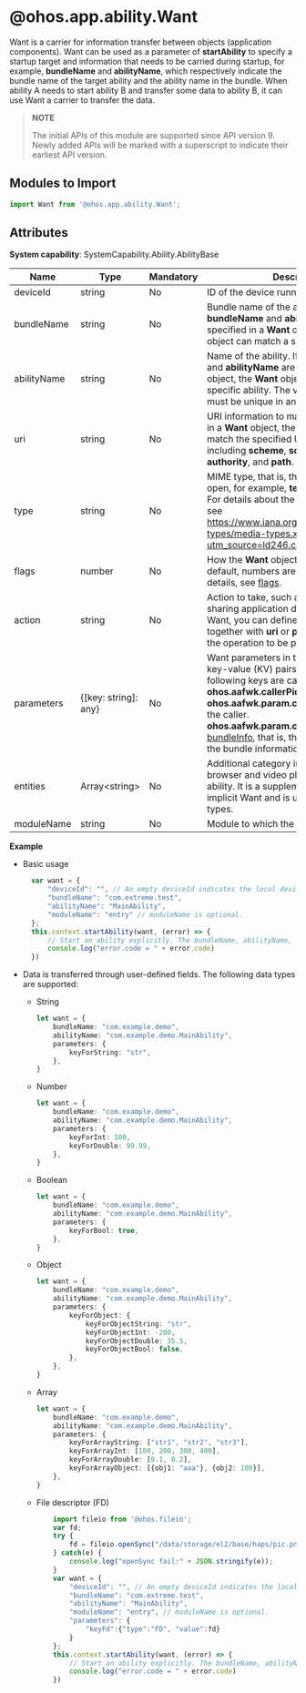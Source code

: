 # @ohos.app.ability.Want

Want is a carrier for information transfer between objects (application components). Want can be used as a parameter of **startAbility** to specify a startup target and information that needs to be carried during startup, for example, **bundleName** and **abilityName**, which respectively indicate the bundle name of the target ability and the ability name in the bundle. When ability A needs to start ability B and transfer some data to ability B, it can use Want a carrier to transfer the data.

> **NOTE**
>
> The initial APIs of this module are supported since API version 9. Newly added APIs will be marked with a superscript to indicate their earliest API version.

## Modules to Import

```ts
import Want from '@ohos.app.ability.Want';
```

## Attributes

**System capability**: SystemCapability.Ability.AbilityBase

| Name       | Type                | Mandatory| Description                                                        |
| ----------- | -------------------- | ---- | ------------------------------------------------------------ |
| deviceId    | string               | No  | ID of the device running the ability.                               |
| bundleName   | string               | No  | Bundle name of the ability. If both **bundleName** and **abilityName** are specified in a **Want** object, the **Want** object can match a specific ability.|
| abilityName  | string               | No  | Name of the ability. If both **bundleName** and **abilityName** are specified in a **Want** object, the **Want** object can match a specific ability. The value of **abilityName** must be unique in an application.|
| uri          | string               | No  | URI information to match. If **uri** is specified in a **Want** object, the **Want** object will match the specified URI information, including **scheme**, **schemeSpecificPart**, **authority**, and **path**.|
| type         | string               | No  | MIME type, that is, the type of the file to open, for example, **text/xml** and **image/***. For details about the MIME type definition, see https://www.iana.org/assignments/media-types/media-types.xhtml?utm_source=ld246.com.  |
| flags        | number               | No  | How the **Want** object will be handled. By default, numbers are passed in. For details, see [flags](js-apis-ability-wantConstant.md#wantConstant.Flags).|
| action      | string               | No  | Action to take, such as viewing and sharing application details. In implicit Want, you can define this field and use it together with **uri** or **parameters** to specify the operation to be performed on the data.                          |
| parameters   | {[key: string]: any} | No  | Want parameters in the form of custom key-value (KV) pairs. By default, the following keys are carried:<br>**ohos.aafwk.callerPid**: PID of the caller.<br>**ohos.aafwk.param.callerToken**: token of the caller.<br>**ohos.aafwk.param.callerUid**: UID in [bundleInfo](js-apis-bundle-BundleInfo.md#bundleinfo-1), that is, the application UID in the bundle information.                                      |
| entities    | Array\<string>       | No  | Additional category information (such as browser and video player) of the target ability. It is a supplement to **action** in implicit Want and is used to filter ability types.                                   |
| moduleName | string | No   | Module to which the ability belongs.|

**Example**

- Basic usage

  ```ts
    var want = {
        "deviceId": "", // An empty deviceId indicates the local device.
        "bundleName": "com.extreme.test",
        "abilityName": "MainAbility",
        "moduleName": "entry" // moduleName is optional.
    };
    this.context.startAbility(want, (error) => {
        // Start an ability explicitly. The bundleName, abilityName, and moduleName parameters work together to uniquely identify an ability.
        console.log("error.code = " + error.code)
    })
  ```

- Data is transferred through user-defined fields. The following data types are supported:

    * String
        ```ts
        let want = {
            bundleName: "com.example.demo",
            abilityName: "com.example.demo.MainAbility",
            parameters: {
                keyForString: "str",
            },
        }
        ```
    * Number
        ```ts
        let want = {
            bundleName: "com.example.demo",
            abilityName: "com.example.demo.MainAbility",
            parameters: {
                keyForInt: 100,
                keyForDouble: 99.99,
            },
        }
        ```
    * Boolean
        ```ts
        let want = {
            bundleName: "com.example.demo",
            abilityName: "com.example.demo.MainAbility",
            parameters: {
                keyForBool: true,
            },
        }
        ```
    * Object
        ```ts
        let want = {
            bundleName: "com.example.demo",
            abilityName: "com.example.demo.MainAbility",
            parameters: {
                keyForObject: {
                    keyForObjectString: "str",
                    keyForObjectInt: -200,
                    keyForObjectDouble: 35.5,
                    keyForObjectBool: false,
                },
            },
        }
        ```
    * Array
        ```ts
        let want = {
            bundleName: "com.example.demo",
            abilityName: "com.example.demo.MainAbility",
            parameters: {
                keyForArrayString: ["str1", "str2", "str3"],
                keyForArrayInt: [100, 200, 300, 400],
                keyForArrayDouble: [0.1, 0.2],
                keyForArrayObject: [{obj1: "aaa"}, {obj2: 100}],
            },
        }
        ```
    * File descriptor (FD)
        ```ts
            import fileio from '@ohos.fileio';
            var fd;
            try {
                fd = fileio.openSync("/data/storage/el2/base/haps/pic.png");
            } catch(e) {
                console.log("openSync fail:" + JSON.stringify(e));
            }
            var want = {
                "deviceId": "", // An empty deviceId indicates the local device.
                "bundleName": "com.extreme.test",
                "abilityName": "MainAbility",
                "moduleName": "entry", // moduleName is optional.
                "parameters": {
                    "keyFd":{"type":"FD", "value":fd}
                }
            };
            this.context.startAbility(want, (error) => {
                // Start an ability explicitly. The bundleName, abilityName, and moduleName parameters work together to uniquely identify an ability.
                console.log("error.code = " + error.code)
            })
        ```

  <!--no_check-->
